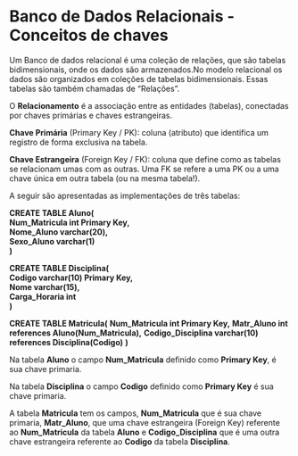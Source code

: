 # Banco de Dados Relacionais - Conceitos de chaves

Um Banco de dados relacional é uma coleção de relações, que são tabelas bidimensionais, onde os dados são armazenados.No modelo relacional os dados são organizados em coleções de tabelas bidimensionais. Essas tabelas são também chamadas de “Relações”.  

O **Relacionamento** é a associação entre as entidades (tabelas), conectadas por chaves primárias e chaves estrangeiras.  

**Chave Primária** (Primary Key / PK): coluna (atributo) que identifica um registro de forma exclusiva na tabela.  

**Chave Estrangeira** (Foreign Key / FK): coluna que define como as tabelas se relacionam umas com as outras. Uma FK se refere a uma PK ou a uma chave única em outra tabela (ou na mesma tabela!).  

A seguir são apresentadas as implementações de três tabelas:  

**CREATE TABLE Aluno(**  
  **Num_Matricula int Primary Key,**  
  **Nome_Aluno varchar(20),**  
  **Sexo_Aluno varchar(1)**  
**)**  

**CREATE TABLE Disciplina(**  
	**Codigo varchar(10) Primary Key,**  
	**Nome varchar(15),**  
	**Carga_Horaria int**  
**)**  

**CREATE TABLE Matricula(**
	**Num_Matricula int Primary Key,**
	**Matr_Aluno int references Aluno(Num_Matricula),**
	**Codigo_Disciplina varchar(10) references Disciplina(Codigo)**
 **)**

Na tabela **Aluno** o campo **Num_Matricula** definido como **Primary Key**, é sua chave primaria.  

Na tabela **Disciplina** o campo **Codigo** definido como **Primary Key** é sua chave primaria.  

A tabela **Matricula** tem os campos, **Num_Matricula** que é sua chave primaria, **Matr_Aluno**, que uma chave estrangeira 
(Foreign Key) referente ao **Num_Matricula** da tabela **Aluno** e **Codigo_Disciplina** que é uma outra chave estrangeira 
referente ao **Codigo** da tabela **Disciplina**.
